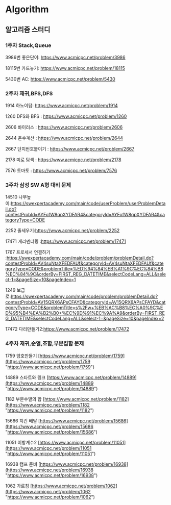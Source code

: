# Algorithm
## 알고리즘 스터디

### 1주차 Stack,Queue 
3986번 좋은단어: https://www.acmicpc.net/problem/3986

18115번 카드놓기: https://www.acmicpc.net/problem/18115

5430번 AC: https://www.acmicpc.net/problem/5430

### 2주차 재귀,BFS,DFS

1914 하노이탑: https://www.acmicpc.net/problem/1914

1260 DFS와 BFS : https://www.acmicpc.net/problem/1260

2606 바이러스 : https://www.acmicpc.net/problem/2606

2644 촌수계산 : https://www.acmicpc.net/problem/2644

2667 단지번호붙이기 : https://www.acmicpc.net/problem/2667

2178 미로 탐색 : https://www.acmicpc.net/problem/2178

7576 토마토 : https://www.acmicpc.net/problem/7576 


### 3주차 삼성 SW A형 대비 문제

14510 나무높이:https://swexpertacademy.com/main/code/userProblem/userProblemDetail.do?contestProbId=AYFofW8qpXYDFAR4&categoryId=AYFofW8qpXYDFAR4&categoryType=CODE

2252 줄세우기:https://www.acmicpc.net/problem/2252

17471 게리멘더링 :https://www.acmicpc.net/problem/17471

1767 프로세서 연결하기 :https://swexpertacademy.com/main/code/problem/problemDetail.do?contestProbId=AV4suNtaXFEDFAUf&categoryId=AV4suNtaXFEDFAUf&categoryType=CODE&problemTitle=%ED%94%84%EB%A1%9C%EC%84%B8%EC%84%9C&orderBy=FIRST_REG_DATETIME&selectCodeLang=ALL&select-1=&pageSize=10&pageIndex=1

1249 보급로:https://swexpertacademy.com/main/code/problem/problemDetail.do?contestProbId=AV15QRX6APsCFAYD&categoryId=AV15QRX6APsCFAYD&categoryType=CODE&problemTitle=s%2Fw+%EB%AC%B8%EC%A0%9C%ED%95%B4%EA%B2%B0+%EC%9D%91%EC%9A%A9&orderBy=FIRST_REG_DATETIME&selectCodeLang=ALL&select-1=&pageSize=10&pageIndex=2

17472 다리만들기2:https://www.acmicpc.net/problem/17472

### 4주차 재귀,순열,조합,부분집합 문제

1759 암호만들기 [https://www.acmicpc.net/problem/1759](https://www.acmicpc.net/problem/1759 "https://www.acmicpc.net/problem/1759") 

14889 스타트와 링크 [https://www.acmicpc.net/problem/14889](https://www.acmicpc.net/problem/14889 "https://www.acmicpc.net/problem/14889") 

1182 부분수열의 합 [https://www.acmicpc.net/problem/1182](https://www.acmicpc.net/problem/1182 "https://www.acmicpc.net/problem/1182") 

15686 치킨 배달 [https://www.acmicpc.net/problem/15686](https://www.acmicpc.net/problem/15686 "https://www.acmicpc.net/problem/15686") 

11051 이항계수2 [https://www.acmicpc.net/problem/11051](https://www.acmicpc.net/problem/11051 "https://www.acmicpc.net/problem/11051") 

16938 캠프 준비 [https://www.acmicpc.net/problem/16938](https://www.acmicpc.net/problem/16938 "https://www.acmicpc.net/problem/16938") 

1062 가르침 [https://www.acmicpc.net/problem/1062](https://www.acmicpc.net/problem/1062 "https://www.acmicpc.net/problem/1062")
